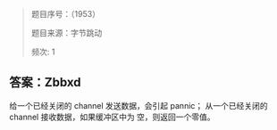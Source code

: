 > 题目序号：（1953） 
>
> 题目来源：字节跳动
>
> 频次: 1 

## 答案：**Zbbxd**

给⼀个已经关闭的 channel 发送数据，会引起 pannic； 从⼀个已经关闭的 channel 接收数据，如果缓冲区中为
空，则返回⼀个零值。